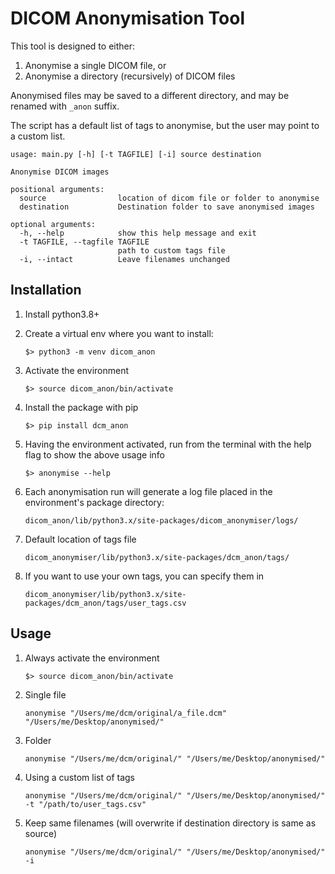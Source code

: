 # DICOM Anonymisation Tool

This tool is designed to either:

1. Anonymise a single DICOM file, or
2. Anonymise a directory (recursively) of DICOM files

Anonymised files may be saved to a different directory, and may be renamed with `_anon` suffix.

The script has a default list of tags to anonymise, but the user may point to a custom list.

```
usage: main.py [-h] [-t TAGFILE] [-i] source destination

Anonymise DICOM images

positional arguments:
  source                location of dicom file or folder to anonymise
  destination           Destination folder to save anonymised images

optional arguments:
  -h, --help            show this help message and exit
  -t TAGFILE, --tagfile TAGFILE
                        path to custom tags file
  -i, --intact          Leave filenames unchanged
```


## Installation

1. Install python3.8+
2. Create a virtual env where you want to install:

    ```
    $> python3 -m venv dicom_anon
    ```

3. Activate the environment

    ```
    $> source dicom_anon/bin/activate
    ```

4. Install the package with pip

     ```
    $> pip install dcm_anon
     ```

5. Having the environment activated, run from the terminal with the help flag to show the above usage info

     ```
     $> anonymise --help
     ```

6. Each anonymisation run will generate a log file placed in the environment's package directory:

     ```
     dicom_anon/lib/python3.x/site-packages/dicom_anonymiser/logs/
     ```
     
7. Default location of tags file
     
     ```
     dicom_anonymiser/lib/python3.x/site-packages/dcm_anon/tags/
     ```    

8. If you want to use your own tags, you can specify them in

     ```
     dicom_anonymiser/lib/python3.x/site-packages/dcm_anon/tags/user_tags.csv
     ```  

## Usage

1. Always activate the environment

   ```
   $> source dicom_anon/bin/activate
   ```

2. Single file

   ```
   anonymise "/Users/me/dcm/original/a_file.dcm" "/Users/me/Desktop/anonymised/"
   ```
   
3. Folder

   ```
   anonymise "/Users/me/dcm/original/" "/Users/me/Desktop/anonymised/"
   ```

4. Using a custom list of tags

   ```
   anonymise "/Users/me/dcm/original/" "/Users/me/Desktop/anonymised/" -t "/path/to/user_tags.csv"
   ```

5. Keep same filenames (will overwrite if destination directory is same as source)

   ```
   anonymise "/Users/me/dcm/original/" "/Users/me/Desktop/anonymised/" -i
   ```
